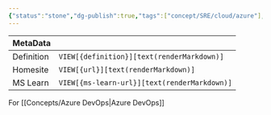 ```yaml
---
{"status":"stone","dg-publish":true,"tags":["concept/SRE/cloud/azure"],"creation_date":"2024-05-10 09:48","definition":"undefined","ms-learn-url":"https://learn.microsoft.com/en-us/azure/devops/release-notes/features-timeline","url":"undefined","aliases":null,"permalink":"/concepts/azure-devops-roadmap/","dgPassFrontmatter":true}
---
```



| MetaData   |                                              |
| ---------- | -------------------------------------------- |
| Definition | `VIEW[{definition}][text(renderMarkdown)]`   |
| Homesite   | `VIEW[{url}][text(renderMarkdown)]`          |
| MS Learn   | `VIEW[{ms-learn-url}][text(renderMarkdown)]` |
For [[Concepts/Azure DevOps\|Azure DevOps]]